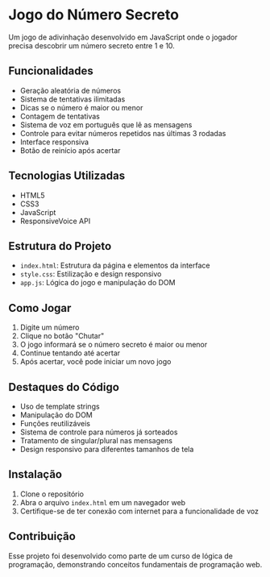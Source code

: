 # Jogo do Número Secreto

Um jogo de adivinhação desenvolvido em JavaScript onde o jogador precisa descobrir um número secreto entre 1 e 10.

## Funcionalidades

- Geração aleatória de números 
- Sistema de tentativas ilimitadas
- Dicas se o número é maior ou menor
- Contagem de tentativas
- Sistema de voz em português que lê as mensagens
- Controle para evitar números repetidos nas últimas 3 rodadas
- Interface responsiva
- Botão de reinício após acertar

## Tecnologias Utilizadas

- HTML5
- CSS3
- JavaScript
- ResponsiveVoice API

## Estrutura do Projeto

- `index.html`: Estrutura da página e elementos da interface
- `style.css`: Estilização e design responsivo
- `app.js`: Lógica do jogo e manipulação do DOM

## Como Jogar

1. Digite um número 
2. Clique no botão "Chutar"
3. O jogo informará se o número secreto é maior ou menor
4. Continue tentando até acertar
5. Após acertar, você pode iniciar um novo jogo

## Destaques do Código

- Uso de template strings
- Manipulação do DOM
- Funções reutilizáveis
- Sistema de controle para números já sorteados
- Tratamento de singular/plural nas mensagens
- Design responsivo para diferentes tamanhos de tela

## Instalação

1. Clone o repositório
2. Abra o arquivo `index.html` em um navegador web
3. Certifique-se de ter conexão com internet para a funcionalidade de voz

## Contribuição

Esse projeto foi desenvolvido como parte de um curso de lógica de programação, demonstrando conceitos fundamentais de programação web.
